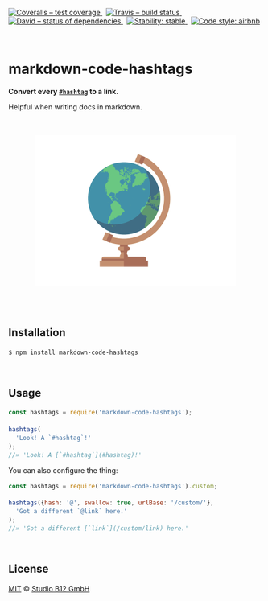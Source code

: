[![Coveralls – test coverage
](https://img.shields.io/coveralls/studio-b12/markdown-code-hashtags.svg?style=flat-square)
](https://coveralls.io/r/studio-b12/markdown-code-hashtags)
 [![Travis – build status
](https://img.shields.io/travis/studio-b12/markdown-code-hashtags/master.svg?style=flat-square)
](https://travis-ci.org/studio-b12/markdown-code-hashtags)
 [![David – status of dependencies
](https://img.shields.io/david/studio-b12/markdown-code-hashtags.svg?style=flat-square)
](https://david-dm.org/studio-b12/markdown-code-hashtags)
 [![Stability: stable
](https://img.shields.io/badge/stability-stable-brightgreen.svg?style=flat-square)
](https://nodejs.org/api/documentation.html#documentation_stability_index)
 [![Code style: airbnb
](https://img.shields.io/badge/code%20style-airbnb-777777.svg?style=flat-square)
](https://github.com/airbnb/javascript)




<div                                                         id="/">&nbsp;</div>

markdown-code-hashtags
======================

**Convert every [`#hashtag`](#hashtag) to a link.**

Helpful when writing docs in markdown.




<p align="center"><a
  title="Graphic by the great Justin Mezzell"
  href="http://justinmezzell.tumblr.com/post/93139322653"
  >
  <br/>
  <br/>
  <img
    src="Readme/Globe.gif"
    width="400"
    height="300"
  />
  <br/>
  <br/>
</a></p>




<div                                             id="/installation">&nbsp;</div>

Installation
------------

```sh
$ npm install markdown-code-hashtags
```




<div                                                    id="/usage">&nbsp;</div>
<a                                                             id="hashtag"></a>

Usage
-----

```js
const hashtags = require('markdown-code-hashtags');

hashtags(
  'Look! A `#hashtag`!'
);
//» 'Look! A [`#hashtag`](#hashtag)!'
```

You can also configure the thing:

```js
const hashtags = require('markdown-code-hashtags').custom;

hashtags({hash: '@', swallow: true, urlBase: '/custom/'},
  'Got a different `@link` here.'
);
//» 'Got a different [`link`](/custom/link) here.'
```




<div                                                  id="/license">&nbsp;</div>

License
-------

[MIT][] © [Studio B12 GmbH][]

[MIT]:              ./License.md
[Studio B12 GmbH]:  http://studio-b12.de
